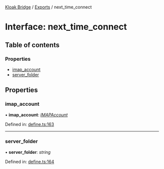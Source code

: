 [Kloak Bridge](../README.md) / [Exports](../modules.md) / next_time_connect

# Interface: next\_time\_connect

## Table of contents

### Properties

- [imap\_account](next_time_connect.md#imap_account)
- [server\_folder](next_time_connect.md#server_folder)

## Properties

### imap\_account

• **imap\_account**: [*IMAPAccount*](imapaccount.md)

Defined in: [define.ts:163](https://github.com/CoNET-project/kloak-bridge/blob/6df6a68/src/define.ts#L163)

___

### server\_folder

• **server\_folder**: *string*

Defined in: [define.ts:164](https://github.com/CoNET-project/kloak-bridge/blob/6df6a68/src/define.ts#L164)
